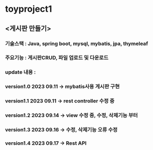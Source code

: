 # toyproject1
## <게시판 만들기>
### 기술스택 : Java, spring boot, mysql, mybatis, jpa, thymeleaf
### 주요기능 : 게시판CRUD, 파일 업로드 및 다운로드 
### update 내용 : 
### version1.0 2023 09.11 -> mybatis사용 게시판 구현 
### version1.1 2023 09.11 -> rest controller 수정 중
### version1.2 2023 09.14 -> view 수정 중, 수정, 삭제기능 부터
### version1.3 2023 09.16 -> 수정, 삭제기능 오류 수정
### version1.4 2023 09.17 -> Rest API 
